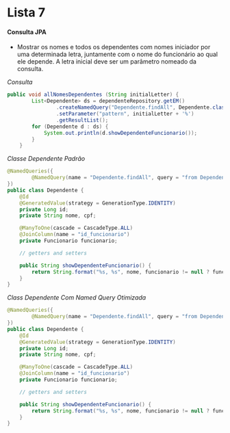 # Lista 7

#### Consulta JPA

- Mostrar os nomes e todos os dependentes com nomes iniciador por uma determinada letra, juntamente com o nome do funcionário ao qual ele depende. A letra inicial deve ser um parâmetro nomeado da consulta.

_Consulta_
```java
public void allNomesDependentes (String initialLetter) {
        List<Dependente> ds = dependenteRepository.getEM()
                .createNamedQuery("Dependente.findAll", Dependente.class)
                .setParameter("pattern", initialLetter + '%')
                .getResultList();
        for (Dependente d : ds) {
            System.out.println(d.showDependenteFuncionario());
        }
    }
```

_Classe Dependente Padrão_
```java
@NamedQueries({
        @NamedQuery(name = "Dependente.findAll", query = "from Dependente where d.nome like :pattern")
})
public class Dependente {
    @Id
    @GeneratedValue(strategy = GenerationType.IDENTITY)
    private Long id;
    private String nome, cpf;

    @ManyToOne(cascade = CascadeType.ALL)
    @JoinColumn(name = "id_funcionario")
    private Funcionario funcionario;

    // getters and setters

    public String showDependenteFuncionario() {
        return String.format("%s, %s", nome, funcionario != null ? funcionario.getNome() : "");
    }
}
```

_Class Dependente Com Named Query Otimizada_
```java
@NamedQueries({
        @NamedQuery(name = "Dependente.findAll", query = "from Dependente d join fetch d.funcionario where d.nome like :pattern")
})
public class Dependente {
    @Id
    @GeneratedValue(strategy = GenerationType.IDENTITY)
    private Long id;
    private String nome, cpf;

    @ManyToOne(cascade = CascadeType.ALL)
    @JoinColumn(name = "id_funcionario")
    private Funcionario funcionario;

    // getters and setters

    public String showDependenteFuncionario() {
        return String.format("%s, %s", nome, funcionario != null ? funcionario.getNome() : "");
    }
}
```